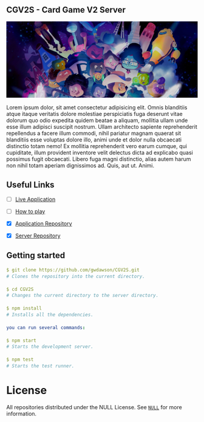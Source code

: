 ## CGV2S - Card Game V2 Server

![An illustration showing a variety of differently themed Octocats. Monuments from different cities are indicated in the background like the Space Needle, Berlin Fernsehturm and Transamerica Pyramid.](./assets/banner.jpeg)

Lorem ipsum dolor, sit amet consectetur adipisicing elit. Omnis blanditiis atque itaque veritatis dolore molestiae perspiciatis fuga deserunt vitae dolorum quo odio expedita quidem beatae a aliquam, mollitia ullam unde esse illum adipisci suscipit nostrum. Ullam architecto sapiente reprehenderit repellendus a facere illum commodi, nihil pariatur magnam quaerat sit blanditiis esse voluptas dolore illo, animi unde et dolor nulla obcaecati distinctio totam nemo! Ex mollitia reprehenderit vero earum cumque, qui cupiditate, illum provident inventore velit delectus dicta ad explicabo quasi possimus fugit obcaecati. Libero fuga magni distinctio, alias autem harum non nihil totam aperiam dignissimos ad. Quis, aut ut. Animi.

## Useful Links

- [ ] [Live Application]()
- [ ] [How to play]()

- [x] [Application Repository](https://github.com/gwdawson/CGV2A)
- [x] [Server Repository](https://github.com/gwdawson/CGV2S)

## Getting started

```yaml
$ git clone https://github.com/gwdawson/CGV2S.git
# Clones the repository into the current directory.

$ cd CGV2S
# Changes the current directory to the server directory.

$ npm install
# Installs all the dependencies.

you can run several commands:

$ npm start
# Starts the development server.

$ npm test
# Starts the test runner.
```

# License

All repositories distributed under the NULL License. See [`NULL`]() for more information.
